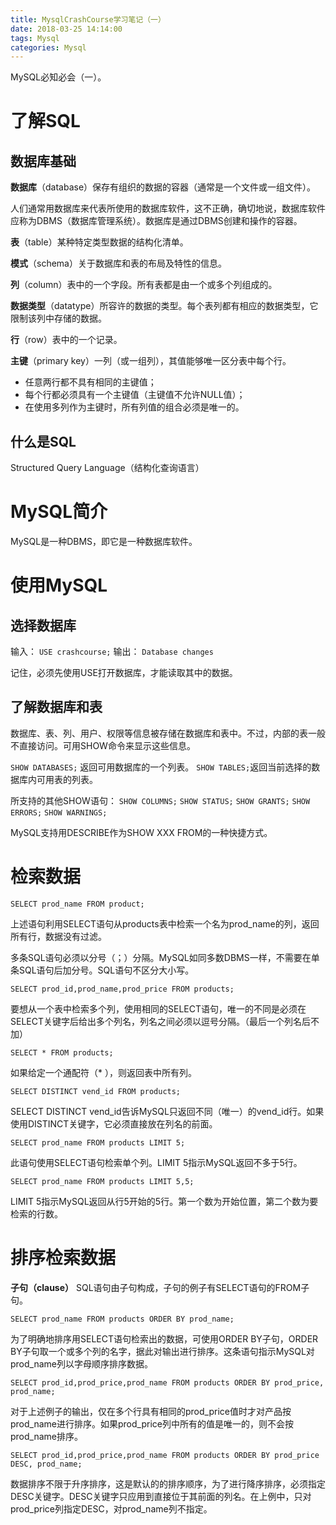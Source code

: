 ```yaml
---
title: MysqlCrashCourse学习笔记（一）
date: 2018-03-25 14:14:00
tags: Mysql
categories: Mysql
---
```


MySQL必知必会（一）。
<!-- more -->

# 了解SQL

## 数据库基础 

**数据库**（database）保存有组织的数据的容器（通常是一个文件或一组文件）。

人们通常用数据库来代表所使用的数据库软件，这不正确，确切地说，数据库软件应称为DBMS（数据库管理系统）。数据库是通过DBMS创建和操作的容器。

**表**（table）某种特定类型数据的结构化清单。

**模式**（schema）关于数据库和表的布局及特性的信息。

**列**（column）表中的一个字段。所有表都是由一个或多个列组成的。

**数据类型**（datatype）所容许的数据的类型。每个表列都有相应的数据类型，它限制该列中存储的数据。

**行**（row）表中的一个记录。

**主键**（primary key）一列（或一组列），其值能够唯一区分表中每个行。

 * 任意两行都不具有相同的主键值；
 * 每个行都必须具有一个主键值（主键值不允许NULL值）；
 * 在使用多列作为主键时，所有列值的组合必须是唯一的。


 ## 什么是SQL

 Structured Query Language（结构化查询语言）

# MySQL简介

 MySQL是一种DBMS，即它是一种数据库软件。

# 使用MySQL

## 选择数据库

输入： ``USE crashcourse;``
输出： ``Database changes``

记住，必须先使用USE打开数据库，才能读取其中的数据。

## 了解数据库和表

数据库、表、列、用户、权限等信息被存储在数据库和表中。不过，内部的表一般不直接访问。可用SHOW命令来显示这些信息。

``SHOW DATABASES;``	返回可用数据库的一个列表。
``SHOW TABLES;``返回当前选择的数据库内可用表的列表。

所支持的其他SHOW语句：
``SHOW COLUMNS;`` 
``SHOW STATUS;`` 
``SHOW GRANTS;`` 
``SHOW ERRORS;`` 
``SHOW WARNINGS;`` 

MySQL支持用DESCRIBE作为SHOW XXX FROM的一种快捷方式。

# 检索数据

``SELECT prod_name FROM product;``

上述语句利用SELECT语句从products表中检索一个名为prod_name的列，返回所有行，数据没有过滤。

多条SQL语句必须以分号（；）分隔。MySQL如同多数DBMS一样，不需要在单条SQL语句后加分号。SQL语句不区分大小写。

``SELECT prod_id,prod_name,prod_price FROM products;``

要想从一个表中检索多个列，使用相同的SELECT语句，唯一的不同是必须在SELECT关键字后给出多个列名，列名之间必须以逗号分隔。（最后一个列名后不加）

``SELECT * FROM products;``

如果给定一个通配符（* ），则返回表中所有列。

``SELECT DISTINCT vend_id FROM products;``

SELECT DISTINCT vend_id告诉MySQL只返回不同（唯一）的vend_id行。如果使用DISTINCT关键字，它必须直接放在列名的前面。

``SELECT prod_name FROM products LIMIT 5;``

此语句使用SELECT语句检索单个列。LIMIT 5指示MySQL返回不多于5行。

``SELECT prod_name FROM products LIMIT 5,5;``

LIMIT 5指示MySQL返回从行5开始的5行。第一个数为开始位置，第二个数为要检索的行数。

# 排序检索数据

**子句（clause）** SQL语句由子句构成，子句的例子有SELECT语句的FROM子句。

``SELECT prod_name FROM products ORDER BY prod_name;``

为了明确地排序用SELECT语句检索出的数据，可使用ORDER BY子句，ORDER BY子句取一个或多个列的名字，据此对输出进行排序。这条语句指示MySQL对prod_name列以字母顺序排序数据。

``SELECT prod_id,prod_price,prod_name FROM products ORDER BY prod_price, prod_name;``

对于上述例子的输出，仅在多个行具有相同的prod_price值时才对产品按prod_name进行排序。如果prod_price列中所有的值是唯一的，则不会按prod_name排序。

``SELECT prod_id,prod_price,prod_name FROM products ORDER BY prod_price DESC, prod_name;``

数据排序不限于升序排序，这是默认的的排序顺序，为了进行降序排序，必须指定DESC关键字。DESC关键字只应用到直接位于其前面的列名。在上例中，只对prod_price列指定DESC，对prod_name列不指定。




